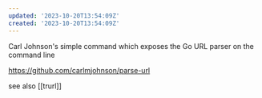 ```yaml
---
updated: '2023-10-20T13:54:09Z'
created: '2023-10-20T13:54:09Z'
---
```

Carl Johnson's simple command which exposes the Go URL parser on the command line

https://github.com/carlmjohnson/parse-url

see also [[trurl]]